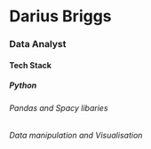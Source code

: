# Darius Briggs
### Data Analyst

#### Tech Stack
##### Python
###### Pandas and Spacy libaries
###### Data manipulation and Visualisation

